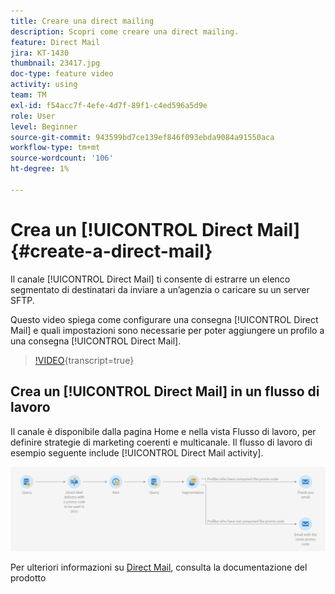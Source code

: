 ```yaml
---
title: Creare una direct mailing
description: Scopri come creare una direct mailing.
feature: Direct Mail
jira: KT-1430
thumbnail: 23417.jpg
doc-type: feature video
activity: using
team: TM
exl-id: f54acc7f-4efe-4d7f-89f1-c4ed596a5d9e
role: User
level: Beginner
source-git-commit: 943599bd7ce139ef846f093ebda9084a91550aca
workflow-type: tm+mt
source-wordcount: '106'
ht-degree: 1%

---
```


# Crea un [!UICONTROL Direct Mail] {#create-a-direct-mail}

Il canale [!UICONTROL Direct Mail] ti consente di estrarre un elenco segmentato di destinatari da inviare a un’agenzia o caricare su un server SFTP.

Questo video spiega come configurare una consegna [!UICONTROL Direct Mail] e quali impostazioni sono necessarie per poter aggiungere un profilo a una consegna [!UICONTROL Direct Mail].

>[!VIDEO](https://video.tv.adobe.com/v/329892?learn=on&captions=ita){transcript=true}

## Crea un [!UICONTROL Direct Mail] in un flusso di lavoro

Il canale è disponibile dalla pagina Home e nella vista Flusso di lavoro, per definire strategie di marketing coerenti e multicanale. Il flusso di lavoro di esempio seguente include [!UICONTROL Direct Mail activity].

![Immagine flusso di lavoro](/help/assets/direct_mail_examplewf.png)

Per ulteriori informazioni su [Direct Mail](https://experienceleague.adobe.com/docs/campaign-standard/using/communication-channels/direct-mail/about-direct-mail.html?lang=it), consulta la documentazione del prodotto
